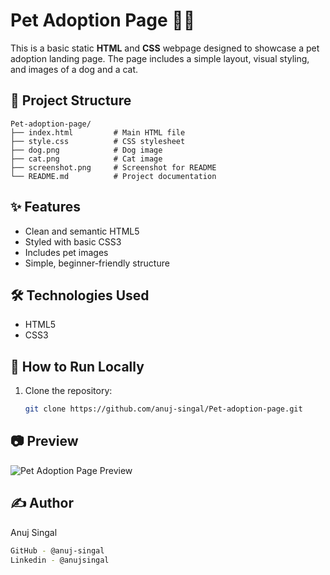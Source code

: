 # Pet Adoption Page 🐶🐱

This is a basic static **HTML** and **CSS** webpage designed to showcase a pet adoption landing page. The page includes a simple layout, visual styling, and images of a dog and a cat.

## 📁 Project Structure

```text
Pet-adoption-page/
├── index.html         # Main HTML file
├── style.css          # CSS stylesheet
├── dog.png            # Dog image
├── cat.png            # Cat image
├── screenshot.png     # Screenshot for README
└── README.md          # Project documentation
```

## ✨ Features

- Clean and semantic HTML5
- Styled with basic CSS3
- Includes pet images
- Simple, beginner-friendly structure

## 🛠️ Technologies Used

- HTML5
- CSS3

## 🚀 How to Run Locally

1. Clone the repository:
   ```bash
   git clone https://github.com/anuj-singal/Pet-adoption-page.git

## 📷 Preview

![Pet Adoption Page Preview](screenshot.png)

## ✍️ Author
Anuj Singal
```bash
GitHub - @anuj-singal
Linkedin - @anujsingal
